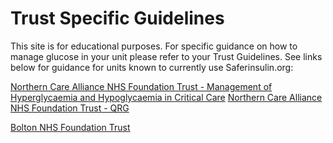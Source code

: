 # Trust Specific Guidelines

This site is for educational purposes. For specific guidance on how to manage glucose in your unit please refer to your Trust Guidelines. See links below for guidance for units known to currently use Saferinsulin.org:


[Northern Care Alliance NHS Foundation Trust - Management of Hyperglycaemia and Hypoglycaemia in Critical Care](https://www.northerncarealliance.nhs.uk/our-policy-hub?open=55908)
[Northern Care Alliance NHS Foundation Trust - QRG](https://www.northerncarealliance.nhs.uk/application/files/1117/2200/4200/NCACC034QRG1_V1_Hyperglycaemia_Hypoglycaemia_Critical_Care.pdf)


[Bolton NHS Foundation Trust](https://bolton.saferinsulin.org)
